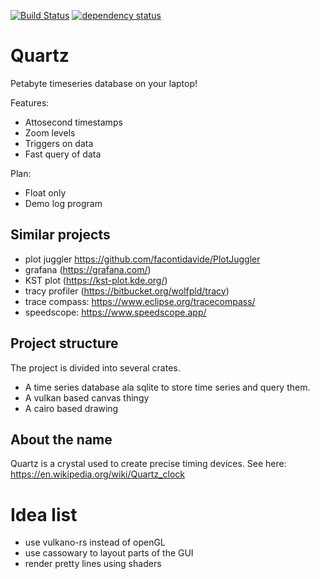 
[![Build Status](https://travis-ci.org/windelbouwman/quartz.svg?branch=master)](https://travis-ci.org/windelbouwman/quartz)
[![dependency status](https://deps.rs/repo/github/windelbouwman/quartz/status.svg)](https://deps.rs/repo/github/windelbouwman/quartz)

# Quartz

Petabyte timeseries database on your laptop!

Features:
- Attosecond timestamps
- Zoom levels
- Triggers on data
- Fast query of data

Plan:
- Float only
- Demo log program

## Similar projects

- plot juggler https://github.com/facontidavide/PlotJuggler
- grafana (https://grafana.com/)
- KST plot (https://kst-plot.kde.org/)
- tracy profiler (https://bitbucket.org/wolfpld/tracy)
- trace compass: https://www.eclipse.org/tracecompass/
- speedscope: https://www.speedscope.app/

## Project structure

The project is divided into several crates.

- A time series database ala sqlite to store time series and query them.
- A vulkan based canvas thingy
- A cairo based drawing

## About the name

Quartz is a crystal used to create precise timing devices. See here: https://en.wikipedia.org/wiki/Quartz_clock


# Idea list

- use vulkano-rs instead of openGL
- use cassowary to layout parts of the GUI
- render pretty lines using shaders

